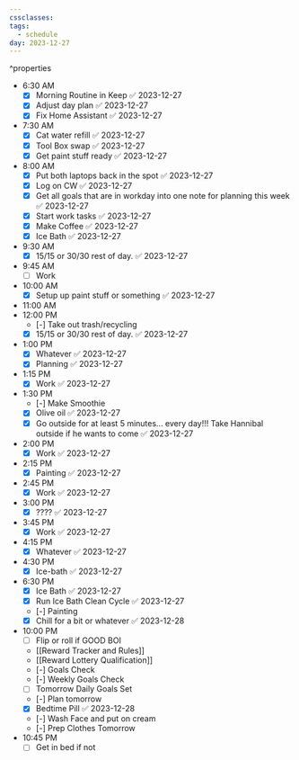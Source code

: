 ```yaml
---
cssclasses: 
tags:
  - schedule
day: 2023-12-27
---
```

^properties
- <span class="green">6:30 AM</span>
	- [x] Morning Routine in Keep ✅ 2023-12-27
	- [x] Adjust day plan ✅ 2023-12-27
	- [x] Fix Home Assistant ✅ 2023-12-27
- <span class="green">7:30 AM</span>
	- [x] Cat water refill ✅ 2023-12-27
	- [x] Tool Box swap ✅ 2023-12-27
	- [x] Get paint stuff ready ✅ 2023-12-27
- <span class="green">8:00 AM</span>
	- [x] Put both laptops back in the spot ✅ 2023-12-27
	- [x] Log on CW ✅ 2023-12-27
	- [x] Get all goals that are in workday into one note for planning this week ✅ 2023-12-27
	- [x] Start work tasks ✅ 2023-12-27
	- [x] Make Coffee ✅ 2023-12-27
	- [x] Ice Bath ✅ 2023-12-27
- <span class="green">9:30 AM</span>
	- [x] 15/15 or 30/30 rest of day. ✅ 2023-12-27
- <span class="green">9:45 AM</span>
	- [ ] Work
- <span class="green">10:00 AM</span>
	- [x] Setup up paint stuff or something ✅ 2023-12-27
- <span class="green">11:00 AM</span>
- <span class="green">12:00 PM</span>
	- [-] Take out trash/recycling
	- [x] 15/15 or 30/30 rest of day. ✅ 2023-12-27
- <span class="green">1:00 PM</span>
	- [x] Whatever ✅ 2023-12-27
	- [x] Planning ✅ 2023-12-27
- <span class="green">1:15 PM</span>
	- [x] Work ✅ 2023-12-27
- <span class="green">1:30 PM</span>
	- [-] Make Smoothie
	- [x] Olive oil ✅ 2023-12-27
	- [x] Go outside for at least 5 minutes... every day!!! Take Hannibal outside if he wants to come ✅ 2023-12-27
- <span class="green">2:00 PM</span>
	- [x] Work ✅ 2023-12-27
- <span class="green">2:15 PM</span>
	- [x] Painting ✅ 2023-12-27
- <span class="green">2:45 PM</span>
	- [x] Work ✅ 2023-12-27
- <span class="green">3:00 PM</span>
	- [x] ???? ✅ 2023-12-27
- <span class="green">3:45 PM</span>
	- [x] Work ✅ 2023-12-27
- <span class="green">4:15 PM</span>
	- [x] Whatever ✅ 2023-12-27
- <span class="green">4:30 PM</span>
	- [x] Ice-bath ✅ 2023-12-27
- <span class="green">6:30 PM</span>
	- [x] Ice Bath ✅ 2023-12-27
	- [x] Run Ice Bath Clean Cycle ✅ 2023-12-27
	- [-] Painting
	- [x] Chill for a bit or whatever ✅ 2023-12-28
- <span class="green">10:00 PM</span>
	- [ ] Flip or roll if GOOD BOI
	- [[Reward Tracker and Rules]]
	- [[Reward Lottery Qualification]]
	- [-] Goals Check
	- [-] Weekly Goals Check
	- [ ] Tomorrow Daily Goals Set
	- [-] Plan tomorrow
	- [x] Bedtime Pill ✅ 2023-12-28
	- [-] Wash Face and put on cream
	- [-] Prep Clothes Tomorrow
- <span class="green">10:45 PM</span>
	- [ ] Get in bed if not